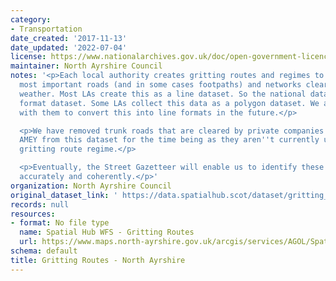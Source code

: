 ```yaml
---
category:
- Transportation
date_created: '2017-11-13'
date_updated: '2022-07-04'
license: https://www.nationalarchives.gov.uk/doc/open-government-licence/version/3/
maintainer: North Ayrshire Council
notes: '<p>Each local authority creates gritting routes and regimes to keep their
  most important roads (and in some cases footpaths) and networks clear come bad winter
  weather. Most LAs create this as a line dataset. So the national dataset is a line
  format dataset. Some LAs collect this data as a polygon dataset. We are working
  with them to convert this into line formats in the future.</p>

  <p>We have removed trunk roads that are cleared by private companies e.g BEAR and
  AMEY from this dataset for the time being as they aren''t currently under the LA
  gritting route regime.</p>

  <p>Eventually, the Street Gazetteer will enable us to identify these routes more
  accurately and coherently.</p>'
organization: North Ayrshire Council
original_dataset_link: ' https://data.spatialhub.scot/dataset/gritting_routes-na'
records: null
resources:
- format: No file type
  name: Spatial Hub WFS - Gritting Routes
  url: https://www.maps.north-ayrshire.gov.uk/arcgis/services/AGOL/Spatial_Hub/MapServer/WFSServer?request=GetCapabilities&service=WFS
schema: default
title: Gritting Routes - North Ayrshire
---
```

